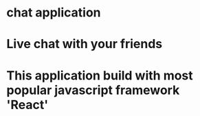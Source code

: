 # chat application
# Live chat with your friends 
# This application build with most popular javascript framework 'React'
